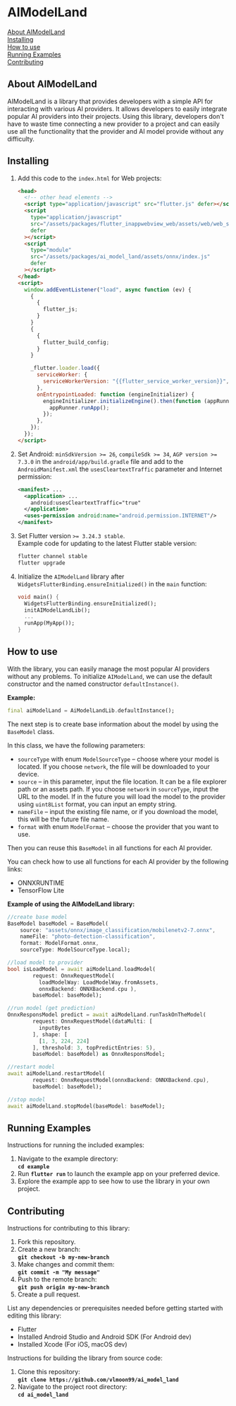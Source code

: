 # **AIModelLand**

[About AIModelLand](#about-aimodelland)<br>
[Installing](#installing)<br>
[How to use](#how-to-use)<br>
[Running Examples](#running-examples)<br>
[Contributing](#contributing)<br>

## **About AIModelLand**

AIModelLand is a library that provides developers with a simple API for interacting with various AI providers. It allows developers to easily integrate popular AI providers into their projects. Using this library, developers don't have to waste time connecting a new provider to a project and can easily use all the functionality that the provider and AI model provide without any difficulty.

## **Installing**

1. Add this code to the `index.html` for Web projects:

   ```html
   <head>
     <!-- other head elements -->
     <script type="application/javascript" src="flutter.js" defer></script>
     <script
       type="application/javascript"
       src="/assets/packages/flutter_inappwebview_web/assets/web/web_support.js"
       defer
     ></script>
     <script
       type="module"
       src="/assets/packages/ai_model_land/assets/onnx/index.js"
       defer
     ></script>
   </head>
   <script>
     window.addEventListener("load", async function (ev) {
       {
         {
           flutter_js;
         }
       }
       {
         {
           flutter_build_config;
         }
       }

       _flutter.loader.load({
         serviceWorker: {
           serviceWorkerVersion: "{{flutter_service_worker_version}}",
         },
         onEntrypointLoaded: function (engineInitializer) {
           engineInitializer.initializeEngine().then(function (appRunner) {
             appRunner.runApp();
           });
         },
       });
     });
   </script>
   ```

2. Set Android: `minSdkVersion >= 26`, `compileSdk >= 34`, `AGP version >= 7.3.0` in the `android/app/build.gradle` file and add to the `AndroidManifest.xml` the `usesCleartextTraffic` parameter and Internet permission:

   ```xml
   <manifest> ...
     <application> ...
       android:usesCleartextTraffic="true"
     </application>
     <uses-permission android:name="android.permission.INTERNET"/>
   </manifest>
   ```

3. Set Flutter version `>= 3.24.3 stable`.  
   Example code for updating to the latest Flutter stable version:

   ```bash
   flutter channel stable
   flutter upgrade
   ```

4. Initialize the `AIModelLand` library after `WidgetsFlutterBinding.ensureInitialized()` in the `main` function:

   ```dart
   void main() {
     WidgetsFlutterBinding.ensureInitialized();
     initAIModelLandLib();
     ...
     runApp(MyApp());
   }
   ```

## **How to use**

With the library, you can easily manage the most popular AI providers without any problems. To initialize `AIModelLand`, we can use the default constructor and the named constructor `defaultInstance()`.

**Example:**

```dart
final aiModelLand = AiModelLandLib.defaultInstance();
```

The next step is to create base information about the model by using the `BaseModel` class.

In this class, we have the following parameters:

- `sourceType` with enum `ModelSourceType` – choose where your model is located. If you choose `network`, the file will be downloaded to your device.
- `source` – in this parameter, input the file location. It can be a file explorer path or an assets path. If you choose `network` in `sourceType`, input the URL to the model. If in the future you will load the model to the provider using `uint8List` format, you can input an empty string.
- `nameFile` – input the existing file name, or if you download the model, this will be the future file name.
- `format` with enum `ModelFormat` – choose the provider that you want to use.

Then you can reuse this `BaseModel` in all functions for each AI provider.

You can check how to use all functions for each AI provider by the following links:

- ONNXRUNTIME
- TensorFlow Lite

**Example of using the AIModelLand library:**

```dart
//create base model
BaseModel baseModel = BaseModel(
    source: "assets/onnx/image_classification/mobilenetv2-7.onnx",
    nameFile: "photo-detection-classification",
    format: ModelFormat.onnx,
    sourceType: ModelSourceType.local);

//load model to provider
bool isLoadModel = await aiModelLand.loadModel(
        request: OnnxRequestModel(
          loadModelWay: LoadModelWay.fromAssets,
          onnxBackend: ONNXBackend.cpu ),
        baseModel: baseModel);

//run model (get prediction)
OnnxResponsModel predict = await aiModelLand.runTaskOnTheModel(
        request: OnnxRequestModel(dataMulti: [
          inputBytes
        ], shape: [
          [1, 3, 224, 224]
        ], threshold: 3, topPredictEntries: 5),
        baseModel: baseModel) as OnnxResponsModel;

//restart model
await aiModelLand.restartModel(
        request: OnnxRequestModel(onnxBackend: ONNXBackend.cpu),
        baseModel: baseModel);

//stop model
await aiModelLand.stopModel(baseModel: baseModel);
```

## **Running Examples**

Instructions for running the included examples:

1. Navigate to the example directory:  
   **`cd example`**
2. Run **`flutter run`** to launch the example app on your preferred device.
3. Explore the example app to see how to use the library in your own project.

## **Contributing**

Instructions for contributing to this library:

1. Fork this repository.
2. Create a new branch:  
   **`git checkout -b my-new-branch`**
3. Make changes and commit them:  
   **`git commit -m "My message"`**
4. Push to the remote branch:  
   **`git push origin my-new-branch`**
5. Create a pull request.

List any dependencies or prerequisites needed before getting started with editing this library:

- Flutter
- Installed Android Studio and Android SDK (For Android dev)
- Installed Xcode (For iOS, macOS dev)

Instructions for building the library from source code:

1. Clone this repository:  
   **`git clone https://github.com/vlmoon99/ai_model_land`**
2. Navigate to the project root directory:  
   **`cd ai_model_land`**
